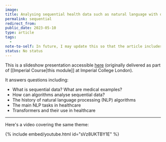```yaml
---
image:
title: Analysing sequential health data such as natural language with deep learning
permalink: sequential
redirect_from:
public_date: 2023-05-10
type: article
tags:
  - 
note-to-self: In future, I may update this so that the article includes the actual content of the presentation - but I should definitely consider the utility of that.
status: No status
---
```


This is a slideshow presentation accessible [here](./slides/sequential) (originally delivered as part of [[Imperial Course|this module]] at Imperial College London).

It answers questions including:
- What is sequential data? What are medical examples?
- How can algorithms analyse sequential data?
- The history of natural language processing (NLP) algorithms
- The main NLP tasks in healthcare
- Transformers and their use in healthcare

---

Here's a video covering the same theme:

{% include embed/youtube.html id="sVz8UKTBY1E" %}